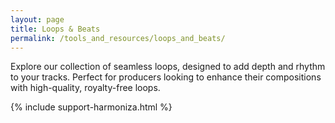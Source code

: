 ```yaml
---
layout: page
title: Loops & Beats
permalink: /tools_and_resources/loops_and_beats/
---
```


Explore our collection of seamless loops, designed to add depth and rhythm to your tracks. Perfect for producers looking to enhance their compositions with high-quality, royalty-free loops.

{% include support-harmoniza.html %}
